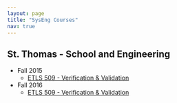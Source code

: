 ```yaml
---
layout: page
title: "SysEng Courses"
nav: true
---
```


## St. Thomas - School and Engineering

* Fall 2015
  * [ETLS 509 - Verification & Validation](2015/etls509/index.html)
* Fall 2016
  * [ETLS 509 - Verification & Validation](2016/etls509/index.html)
